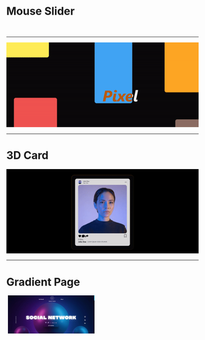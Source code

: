 ﻿<h1>Mouse Slider </h1>

<p ><img src="./src/assets/images/screenshot/mouseslider.gif" alt="" ></img> </p>

<hr/>
<img src="./src/assets/images/screenshot/mouseImagegallery.gif" alt="" ></img>

<hr/>
<h1>3D Card</h1>

<img src="./src/assets/images/screenshot/postcard.gif" alt="" ></img>
<hr/>

<h1>Gradient Page</h1>

<img src="./src/assets/images/screenshot/neonanimation.gif" alt="" width="45%" ></img>
<img src="./src/assets/images/screenshot/landingpage.gif" alt=""  width="45%" ></img>
<img src="./src/assets/images/screenshot/landingfullpage.png" alt=""  width="30%" ></img>
